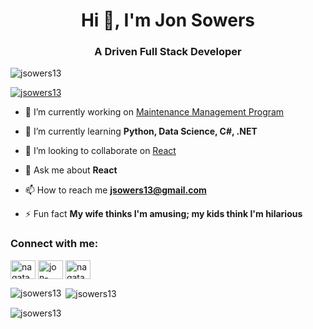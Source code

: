 <h1 align="center">Hi 👋, I'm Jon Sowers</h1>
<h3 align="center">A Driven Full Stack Developer</h3>

<p align="left"> <img src="https://komarev.com/ghpvc/?username=jsowers13&label=Profile%20views&color=0e75b6&style=flat" alt="jsowers13" /> </p>

<p align="left"> <a href="https://github.com/ryo-ma/github-profile-trophy"><img src="https://github-profile-trophy.vercel.app/?username=jsowers13" alt="jsowers13" /></a> </p>

- 🔭 I’m currently working on [Maintenance Management Program](https://github.com/jsowers13/Maintenance-Manager)

- 🌱 I’m currently learning **Python, Data Science, C#, .NET**

- 👯 I’m looking to collaborate on [React](https://github.com/facebook/react)

- 💬 Ask me about **React**

- 📫 How to reach me **jsowers13@gmail.com**

- ⚡ Fun fact **My wife thinks I'm amusing; my kids think I'm hilarious**

<h3 align="left">Connect with me:</h3>
<p align="left">
<a href="https://twitter.com/nagatamen113" target="blank"><img align="center" src="https://raw.githubusercontent.com/rahuldkjain/github-profile-readme-generator/master/src/images/icons/Social/twitter.svg" alt="nagatamen113" height="30" width="40" /></a>
<a href="https://linkedin.com/in/jon-sowers" target="blank"><img align="center" src="https://raw.githubusercontent.com/rahuldkjain/github-profile-readme-generator/master/src/images/icons/Social/linked-in-alt.svg" alt="jon-sowers" height="30" width="40" /></a>
<a href="https://instagram.com/nagatamen_13" target="blank"><img align="center" src="https://raw.githubusercontent.com/rahuldkjain/github-profile-readme-generator/master/src/images/icons/Social/instagram.svg" alt="nagatamen_13" height="30" width="40" /></a>
</p>

<p><img align="left" src="https://github-readme-stats.vercel.app/api/top-langs?username=jsowers13&show_icons=true&locale=en&layout=compact" alt="jsowers13" /></p>

<p>&nbsp;<img align="center" src="https://github-readme-stats.vercel.app/api?username=jsowers13&show_icons=true&locale=en" alt="jsowers13" /></p>

<p><img align="center" src="https://github-readme-streak-stats.herokuapp.com/?user=jsowers13&" alt="jsowers13" /></p>


